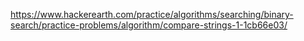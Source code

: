 https://www.hackerearth.com/practice/algorithms/searching/binary-search/practice-problems/algorithm/compare-strings-1-1cb66e03/

